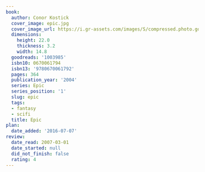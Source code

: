 ```yaml
---
book:
  author: Conor Kostick
  cover_image: epic.jpg
  cover_image_url: https://i.gr-assets.com/images/S/compressed.photo.goodreads.com/books/1546094126l/1003985._SX98_.jpg
  dimensions:
    height: 22.0
    thickness: 3.2
    width: 14.8
  goodreads: '1003985'
  isbn10: 0670061794
  isbn13: '9780670061792'
  pages: 364
  publication_year: '2004'
  series: Epic
  series_position: '1'
  slug: epic
  tags:
  - fantasy
  - scifi
  title: Epic
plan:
  date_added: '2016-07-07'
review:
  date_read: 2007-03-01
  date_started: null
  did_not_finish: false
  rating: 4
---
```

